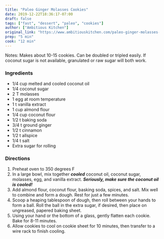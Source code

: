 ```yaml
---
title: "Paleo Ginger Molasses Cookies"
date: 2019-12-22T18:36:17-07:00
draft: false
tags: ["fast", "dessert", "paleo", "cookies"]
author: ["Ambitious Kitchen"]
original_link: "https://www.ambitiouskitchen.com/paleo-ginger-molasses-cookies/"
prep: "5 min"
cook: "12 min"
---
```


Notes:
Makes about 10-15 cookies. Can be doubled or tripled easily. If coconut sugar is not available, granulated or raw sugar will both work.

### Ingredients
- 1/4 cup melted and cooled coconut oil
- 1/4 coconut sugar
- 2 T molasses
- 1 egg at room temperature
- 1 t vanilla extract
- 1 cup almond flour
- 1/4 cup coconut flour
- 1/2 t baking soda
- 3/4 t ground ginger
- 1/2 t cinnamon
- 1/2 t allspice
- 1/4 t salt
- Extra sugar for rolling

### Directions
1. Preheat oven to 350 degrees F
1. In a large bowl, mix together ***cooled*** coconut oil, coconut sugar, molasses, egg, and vanilla extract. ***Seriously, make sure the coconut oil is cooled!***
1. Add almond flour, coconut flour, basking soda, spices, and salt. Mix well to combine and form a dough. Rest for just a few minutes.
1. Scoop a heaping tablespoon of dough, then roll between your hands to form a ball. Roll the ball in the extra sugar, if desired, then place on ungreased, papered baking sheet.
1. Using your hand or the bottom of a glass, gently flatten each cookie. Bake for 8-11 minutes.
1. Allow cookies to cool on cookie sheet for 10 minutes, then transfer to a wire rack to finish cooling.
